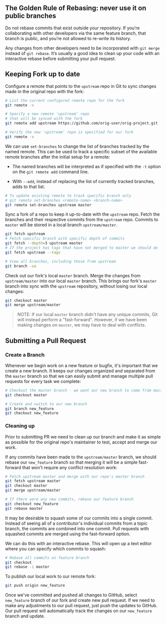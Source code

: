 The Golden Rule of Rebasing: never use it on public branches
------------------------------------------------------------

Do not rebase commits that exist outside your repository. If you’re collaborating with other developers via the same feature branch, that branch is public, and you’re not allowed to re-write its history.

Any changes from other developers need to be incorporated with `git merge` instead of `git rebase`. It’s usually a good idea to clean up your code with an interactive rebase before submitting your pull request.


Keeping Fork up to date
-----------------------

Configure a remote that points to the `upstream` repo in Git to sync changes made in the original repo with the fork:

``` bash
# List the current configured remote repo for the fork
git remote -v

# Specify a new remote 'upstream' repo
# that will be synced with the fork
git remote add upstream https://github.com/orig-user/orig-project.git

# Verify the new 'upstream' repo is specified for our fork
git remote -v
```

We can use `set-branches` to change the list of branches tracked by the named remote. This can be used to track a specific subset of the available remote branches after the initial setup for a remote:

- The named branches will be interpreted as if specified with the `-t` option on the `git remote add` command line.

- With `--add`, instead of replacing the list of currently tracked branches, adds to that list.

``` bash
# To update existing remote to track specific branch only
# git remote set-branches <remote-name> <branch-name>
git remote set-branches upstream master
```

Sync a fork of a repo to keep it up-to-date with the `upstream` repo. Fetch the branches and their respective commits from the `upstream` repo. Commits to `master` will be stored in a local branch `upstream/master`.

``` bash
git fetch upstream
# Fetch specific branch with specific depth of commits
git fetch --depth=3 upstream master
# If the project has tags that have not merged to master we should do
git fetch upstream --tags

# View all branches, including those from upstream
git branch -va
```

Check out our fork's local `master` branch. Merge the changes from `upstream/master` into our local `master` branch. This brings our fork's `master` branch into sync with the `upstream` repository, without losing our local changes:

``` bash
git checkout master
git merge upstream/master
```

> NOTE: If our local `master` branch didn't have any unique commits, Git will instead perform a "fast-forward". However, if we have been making changes on `master`, we may have to deal with conflicts.


Submitting a Pull Request
-------------------------

### Create a Branch

Whenever we begin work on a new feature or bugfix, it's important that we create a new branch. It keeps our changes organized and separated from the `master` branch so that we can easily submit and manage multiple pull requests for every task we complete:

``` bash
# Checkout the master branch - we want our new branch to come from master
git checkout master

# Create and switch to our new branch
git branch new_feature
git checkout new_feature
```

### Cleaning up

Prior to submitting PR we need to clean up our branch and make it as simple as possible for the original repo's maintainer to test, accept and merge our work.

If any commits have been made to the `upstream/master` branch, we should rebase our `new_feature` branch so that merging it will be a simple fast-forward that won't require any conflict resolution work:

``` bash
# Fetch upstream master and merge with our repo's master branch
git fetch upstream master
git checkout master
git merge upstream/master

# If there were any new commits, rebase our feature branch
git checkout new_feature
git rebase master
```

It may be desirable to squash some of our commits into a single commit. Instead of seeing all of a contributor's individual commits from a topic branch, the commits are combined into one commit. Pull requests with squashed commits are merged using the fast-forward option.

We can do this with an interactive rebase. This will open up a text editor where you can specify which commits to squash:

``` bash
# Rebase all commits on feature branch
git checkout
git rebase -i master
```

To publish our local work to our remote fork:
``` bash
git push origin new_feature
```

Once we've committed and pushed all changes to GitHub, select `new_feature` branch of our fork and create new pull request. If we need to make any adjustments to our pull request, just push the updates to GitHub. Our pull request will automatically track the changes on our `new_feature` branch and update.
